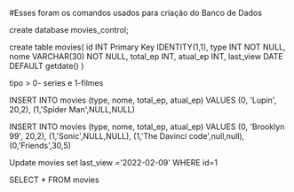 #Esses foram os comandos usados para criação do Banco de Dados


create database movies_control;


create table movies(
id INT Primary Key IDENTITY(1,1),
type INT NOT NULL,
nome VARCHAR(30) NOT NULL,
total_ep INT,
atual_ep INT,
last_view DATE DEFAULT getdate()
)

tipo > 0- series e 1-filmes

INSERT INTO movies (type, nome, total_ep, atual_ep) VALUES (0, 'Lupin', 20,2), (1,'Spider Man',NULL,NULL)

INSERT INTO movies (type, nome, total_ep, atual_ep) VALUES (0, 'Brooklyn 99', 20,2), (1,'Sonic',NULL,NULL), (1,'The Davinci code',null,null),(0,'Friends',30,5)  

Update movies set last_view ='2022-02-09' WHERE id=1



SELECT * FROM movies